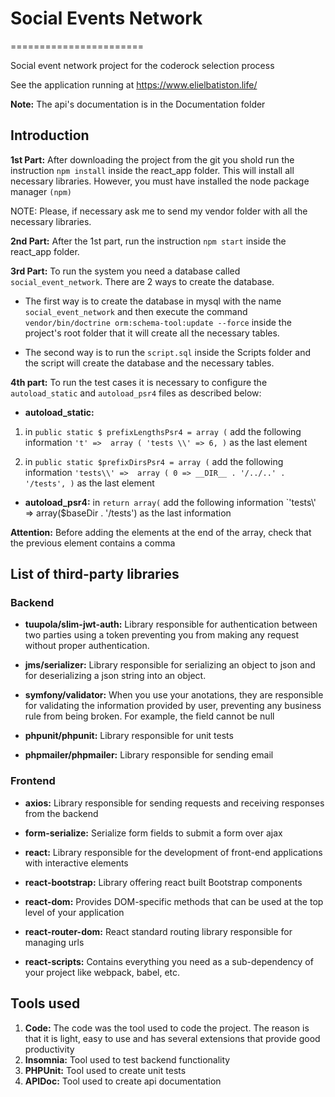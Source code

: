 # Social Events Network
=======================

Social event network project for the coderock selection process

See the application running at https://www.elielbatiston.life/

**Note:** The api's documentation is in the Documentation folder

Introduction
------------

**1st Part:** After downloading the project from the git you shold run the instruction `npm install` inside the react_app folder.
This will install all necessary libraries. However, you must have installed the node package manager `(npm)`

NOTE: Please, if necessary ask me to send my vendor folder with all the necessary libraries.

**2nd Part:** After the 1st part, run the instruction `npm start` inside the react_app folder.

**3rd Part:** To run the system you need a database called `social_event_network`. There are 2 ways to create the database.

- The first way is to create the database in mysql with the name `social_event_network` and then execute the command `vendor/bin/doctrine orm:schema-tool:update --force` inside the project's root folder that it will create all the necessary tables.

- The second way is to run the `script.sql` inside the Scripts folder and the script will create the database and the necessary tables.

**4th part:** To run the test cases it is necessary to configure the `autoload_static` and `autoload_psr4` files as described below:

- **autoload_static:** 
1. in `public static $ prefixLengthsPsr4 = array (` add the following information 
        `'t' => 
        array (
            'tests \\' => 6,
        )` as the last element
        
2. in `public static $prefixDirsPsr4 = array (` add the following information 
        `'tests\\' => 
        array (
            0 => __DIR__ . '/../..' . '/tests',
        )` as the last element

- **autoload_psr4:** in `return array(` add the following information 
        `'tests\\' => array($baseDir . '/tests') as the last information

**Attention:** Before adding the elements at the end of the array, check that the previous element contains a comma

List of third-party libraries
-----------------------------

### Backend

- **tuupola/slim-jwt-auth:** Library responsible for authentication between two parties using a token preventing you from making any request without proper authentication.

- **jms/serializer:** Library responsible for serializing an object to json and for deserializing a json string into an object.

- **symfony/validator:** When you use your anotations, they are responsible for validating the information provided by user, preventing any business rule from being broken. For example, the field cannot be null

- **phpunit/phpunit:** Library responsible for unit tests

- **phpmailer/phpmailer:** Library responsible for sending email

### Frontend

- **axios:** Library responsible for sending requests and receiving responses from the backend

- **form-serialize:** Serialize form fields to submit a form over ajax

- **react:** Library responsible for the development of front-end applications with interactive elements

- **react-bootstrap:** Library offering react built Bootstrap components

- **react-dom:** Provides DOM-specific methods that can be used at the top level of your application

- **react-router-dom:** React standard routing library responsible for managing urls

- **react-scripts:** Contains everything you need as a sub-dependency of your project like webpack, babel, etc.

Tools used
----------

1. __Code:__ The code was the tool used to code the project. The reason is that it is light, easy to use and has several extensions that provide good productivity
2. __Insomnia:__ Tool used to test backend functionality
3. __PHPUnit:__ Tool used to create unit tests
4. __APIDoc:__ Tool used to create api documentation
